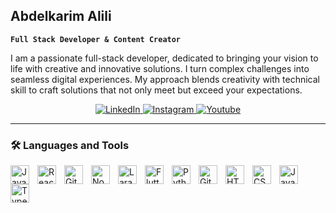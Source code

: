 ## Abdelkarim Alili

**`Full Stack Developer & Content Creator`**

I am a passionate full-stack developer, dedicated to bringing your vision to life with creative and innovative solutions. I turn complex challenges into seamless digital experiences. My approach blends creativity with technical skill to craft solutions that not only meet but exceed your expectations.

<div align="center">   
    <a href="https://linkedin.com/in/abdelkarim-alili-a65925206"> <img src="https://img.shields.io/badge/LinkedIn-0A66C2?style=for-the-badge&logo=linkedin&logoColor=white" alt="LinkedIn"> </a>  
    <a href="https://www.instagram.com/abdelkarim_codes"> <img src="https://img.shields.io/badge/Instagram-E4405F?style=for-the-badge&logo=instagram&logoColor=white" alt="Instagram"> </a> 
    <a href="https://www.youtube.com/@abdelkarim_codes?sub_confirmation=1"> <img src="https://img.shields.io/badge/youtube-d90429?style=for-the-badge&logo=youtube&logoColor=white" alt="Youtube"> </a>
</div>

---

### 🛠️ Languages and Tools  

<img align="left" src="https://cdn.jsdelivr.net/gh/devicons/devicon/icons/java/java-original.svg" alt="Java" width="30" height="30" style="padding-right: 10px;" />
<img align="left" src="https://cdn.jsdelivr.net/gh/devicons/devicon/icons/react/react-original.svg" alt="React" width="30" height="30" style="padding-right: 10px;" />
<img align="left" src="https://cdn.jsdelivr.net/gh/devicons/devicon/icons/git/git-original.svg" alt="Git" width="30" height="30" style="padding-right: 10px;" />
<img align="left" src="https://cdn.jsdelivr.net/gh/devicons/devicon/icons/nodejs/nodejs-original.svg" alt="Node.js" width="30" height="30" style="padding-right: 10px;" />
<img align="left" src="https://upload.wikimedia.org/wikipedia/commons/9/9a/Laravel.svg" alt="Laravel" width="30" height="30" style="padding-right: 10px;" />
<img align="left" src="https://cdn.jsdelivr.net/gh/devicons/devicon/icons/flutter/flutter-original.svg" alt="Flutter" width="30" height="30" style="padding-right: 10px;" />
<img align="left" src="https://cdn.jsdelivr.net/gh/devicons/devicon/icons/python/python-original.svg" alt="Python" width="30" height="30" style="padding-right: 10px;" />
<img align="left" src="https://cdn.jsdelivr.net/gh/devicons/devicon/icons/github/github-original.svg" alt="GitHub" width="30" height="30" style="padding-right: 10px;" />
<img align="left" src="https://cdn.jsdelivr.net/gh/devicons/devicon/icons/html5/html5-original.svg" alt="HTML5" width="30" height="30" style="padding-right: 10px;" />
<img align="left" src="https://cdn.jsdelivr.net/gh/devicons/devicon/icons/css3/css3-original.svg" alt="CSS3" width="30" height="30" style="padding-right: 10px;" />
<img align="left" src="https://cdn.jsdelivr.net/gh/devicons/devicon/icons/javascript/javascript-original.svg" alt="JavaScript" width="30" height="30" style="padding-right: 10px;" />
<img align="left" src="https://cdn.jsdelivr.net/gh/devicons/devicon/icons/typescript/typescript-original.svg" alt="TypeScript" width="30" height="30" style="padding-right: 10px;" />


